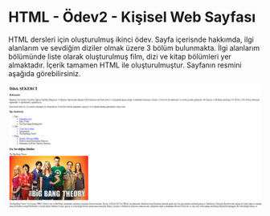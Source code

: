 # HTML - Ödev2 - Kişisel Web Sayfası
 HTML dersleri için oluşturulmuş ikinci ödev. Sayfa içerisnde hakkımda, ilgi alanlarım ve sevdiğim diziler olmak üzere 3 bölüm bulunmakta. İlgi alanlarım bölümünde liste olarak oluşturulmuş film, dizi ve kitap bölümleri yer almaktadır. İçerik tamamen HTML ile oluşturulmuştur. Sayfanın resmini aşağıda görebilirsiniz.

 ![Screenshot](screenshots/html2.PNG)